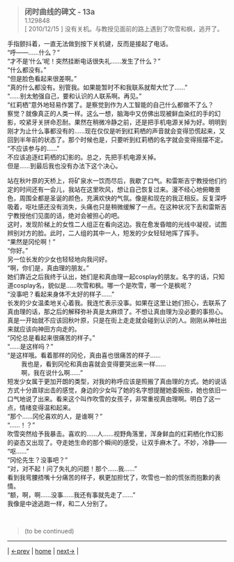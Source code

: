 > <big> **闭时曲线的碑文 - 13a** </big>  
> 1.129848  
> [ 2010/12/15 ] 没有关机。与教授见面前的路上遇到了吹雪和枫，逃开了。  

手指颤抖着，一直无法做到按下关机键，反而是接起了电话。  
“呼——……什么？”  
“才不是‘什么’呢！突然挂断电话很失礼……发生了什么？”  
“什么都没有。”  
“但是脸色看起来很差啊。”  
“真的什么都没有。别管我。如果能暂时不和我联系就帮大忙了……”  
“……别太勉强自己，要和认识的人联系啊。再见。”  
“红莉栖”意外地轻易作罢了。是察觉到作为人工智能的自己什么都做不了么？  
察觉？就像真正的人类一样。这么一想，脑海中又仿佛出现被鲜血染红的手的幻影，咬紧牙关拼命忍耐。果然在稍微冷静之前，还是把手机电源关掉为好。明明到刚才为止什么事都没有的……现在仅仅是听到红莉栖的声音就会变得恐慌起来，又回到半年前的状态了。那个时候也是，只要听到红莉栖的名字就会变得摇摆不定。  
“不应该参与的……”  
不应该追逐红莉栖的幻影的。总之，先把手机电源关掉。  
但是……到最后我也没有办法下这个决心。  

站在秋叶原的天桥上，将矿泉水一饮而尽后，我歇了口气。和雷斯吉宁教授他们约定的时间还有一会儿，我站在这里吹风，想让自己恢复过来。漫不经心地俯瞰景色，周围全都是圣诞的颜色，充满欢快的气氛。像是和现在的我正相反。反复深呼吸着，呕吐感还没有消失，头痛也只是稍微缓解了一点。在这种状况下去和雷斯吉宁教授他们见面的话，绝对会被担心的吧。  
这时，发现阶梯上的女性二人组正在看向这边。我在愈发昏暗的光线中凝视，试图辨别对方的脸。此时，二人组的其中一人，短发的少女轻轻地挥了挥手。  
“果然是冈伦啊！”  
“你好。”  
另一位长发的少女也轻轻地向我问好。  
“啊，你们是，真由理的朋友。”  
她们靠近之后我终于认出，她们是和真由理一起cosplay的朋友。名字的话，只知道cosplay名，貌似是……吹雪和枫。哪一个是吹雪，哪一个是枫呢？  
“没事吧？看起来身体不太好的样子……”  
长发的少女温柔地关心着我。我连忙表示没事。如果在这里让她们担心，去联系了真由理的话，那之后的解释弥补真是太麻烦了。不想让真由理为没必要的事担心。真是一开始就不应该回秋叶原，只是在街上走走就会碰到认识的人。刚刚从神社出来就应该向神田方向走的。  
“冈伦总是看起来很痛苦的样子。”  
“……是这样吗？”  
“是这样哦。看着那样的冈伦，真由喜也很痛苦的样子……  
&emsp;&emsp; 我也是，看到冈伦和真由喜就会变得要哭出来一样……  
&emsp;&emsp; 啊，我在说什么啊……”  
短发少女属于更加开朗的类型，对我的称呼应该是照搬了真由理的方式。她的说话方式十分直球出击的感觉，身边的少女叫了她的名字想提醒她委婉些，她也依旧一口气地说了出来。看来这个叫作吹雪的女孩子，非常重视真由理啊。明白了这一点，情绪变得温和起来。  
“那个……冈伦喜欢的人，是谁啊？”  
“……！？”  
吹雪突然给予我暴击。喜欢的……人……视野角落里，浑身鲜血的红莉栖化作幻影的姿态又出现了。夺走她生命的那个瞬间的感受，让双手麻木了。不妙，冷静——  
“呕……”  
“冈伦先生？没事吧？”  
“对，对不起！问了失礼的问题！那个……我……”  
看到我弯腰捂嘴十分痛苦的样子，枫更加担忧了，吹雪也一脸的慌张而抱歉的表情。  
“额，啊，啊……没事……我还有事就先走了……”  
我像是中途逃跑一样，和二人分别了。


<br/>

> (to be continued)
---

| [←prev](./0017) | [home](../../) | [next→](./0019) |
